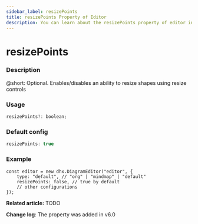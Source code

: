 ```yaml
---
sidebar_label: resizePoints
title: resizePoints Property of Editor
description: You can learn about the resizePoints property of editor in the documentation of the DHTMLX JavaScript Diagram library. Browse developer guides and API reference, try out code examples and live demos, and download a free 30-day evaluation version of DHTMLX Diagram.
---
```


# resizePoints

### Description

@short: Optional. Enables/disables an ability to resize shapes using resize controls

### Usage

~~~js
resizePoints?: boolean;
~~~

### Default config

~~~js
resizePoints: true
~~~

### Example

~~~js{}
const editor = new dhx.DiagramEditor("editor", {
    type: "default", // "org" | "mindmap" | "default"
    resizePoints: false, // true by default
    // other configurations
});
~~~

**Related article:** TODO

**Change log**: The property was added in v6.0
